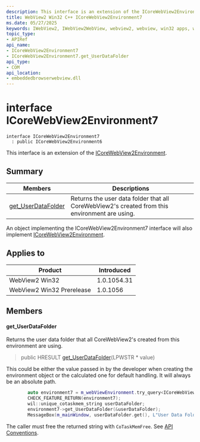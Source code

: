 ```yaml
---
description: This interface is an extension of the ICoreWebView2Environment.
title: WebView2 Win32 C++ ICoreWebView2Environment7
ms.date: 05/27/2025
keywords: IWebView2, IWebView2WebView, webview2, webview, win32 apps, win32, edge, ICoreWebView2, ICoreWebView2Controller, browser control, edge html, ICoreWebView2Environment7
topic_type: 
- APIRef
api_name:
- ICoreWebView2Environment7
- ICoreWebView2Environment7.get_UserDataFolder
api_type:
- COM
api_location:
- embeddedbrowserwebview.dll
---
```


# interface ICoreWebView2Environment7

```
interface ICoreWebView2Environment7
  : public ICoreWebView2Environment6
```

This interface is an extension of the [ICoreWebView2Environment](icorewebview2environment.md#icorewebview2environment).

## Summary

 Members                        | Descriptions
--------------------------------|---------------------------------------------
[get_UserDataFolder](#get_userdatafolder) | Returns the user data folder that all CoreWebView2's created from this environment are using.

An object implementing the ICoreWebView2Environment7 interface will also implement [ICoreWebView2Environment](icorewebview2environment.md#icorewebview2environment).

## Applies to

Product                         | Introduced
--------------------------------|---------------------------------------------
WebView2 Win32            |    1.0.1054.31
WebView2 Win32 Prerelease |    1.0.1056

## Members

#### get_UserDataFolder

Returns the user data folder that all CoreWebView2's created from this environment are using.

> public HRESULT [get_UserDataFolder](#get_userdatafolder)(LPWSTR * value)

This could be either the value passed in by the developer when creating the environment object or the calculated one for default handling. It will always be an absolute path.

```cpp
        auto environment7 = m_webViewEnvironment.try_query<ICoreWebView2Environment7>();
        CHECK_FEATURE_RETURN(environment7);
        wil::unique_cotaskmem_string userDataFolder;
        environment7->get_UserDataFolder(&userDataFolder);
        MessageBox(m_mainWindow, userDataFolder.get(), L"User Data Folder", MB_OK);
```

The caller must free the returned string with `CoTaskMemFree`. See [API Conventions](/microsoft-edge/webview2/concepts/win32-api-conventions#strings).

